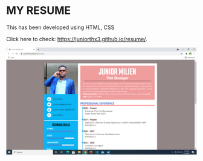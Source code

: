 # MY RESUME

This has been developed using HTML, CSS

Click here to check: https://juniorthx3.github.io/resume/.

![Project pic](screen.PNG)
